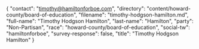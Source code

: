 {
  "contact": "timothy@hamiltonforboe.com",
  "directory": "content/howard-county/board-of-education",
  "filename": "timothy-hodgson-hamilton.md",
  "full-name": "Timothy Hodgson Hamilton",
  "last-name": "Hamilton",
  "party": "Non-Partisan",
  "race": "howard-county/board-of-education",
  "social-tw": "hamiltonforboe",
  "survey-response": false,
  "title": "Timothy Hodgson Hamilton"
}

